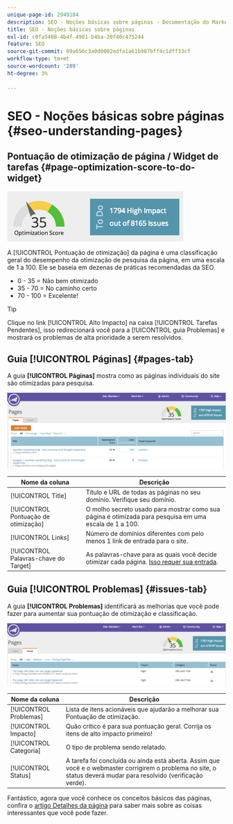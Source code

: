```yaml
---
unique-page-id: 2949184
description: SEO - Noções básicas sobre páginas - Documentação do Marketo - Documentação do produto
title: SEO - Noções básicas sobre páginas
exl-id: c0fa5408-4b4f-4981-b4ba-20f40c475244
feature: SEO
source-git-commit: 09a656c3a0d0002edfa1a61b987bff4c1dff33cf
workflow-type: tm+mt
source-wordcount: '289'
ht-degree: 3%

---
```


# SEO - Noções básicas sobre páginas {#seo-understanding-pages}

## Pontuação de otimização de página / Widget de tarefas {#page-optimization-score-to-do-widget}

![](assets/image2014-9-17-21-3a52-3a3.png)

A [!UICONTROL Pontuação de otimização] da página é uma classificação geral do desempenho da otimização de pesquisa da página, em uma escala de 1 a 100. Ele se baseia em dezenas de práticas recomendadas da SEO.

* 0 - 35 = Não bem otimizado
* 35 - 70 = No caminho certo
* 70 - 100 = Excelente!

>[!TIP]
>
>Clique no link [!UICONTROL Alto Impacto] na caixa [!UICONTROL Tarefas Pendentes], isso redirecionará você para a [!UICONTROL guia Problemas] e mostrará os problemas de alta prioridade a serem resolvidos.

## Guia [!UICONTROL Páginas] {#pages-tab}

A guia **[!UICONTROL Páginas]** mostra como as páginas individuais do site são otimizadas para pesquisa.

![](assets/image2014-9-17-21-3a52-3a41.png)

| Nome da coluna | Descrição |
|---|---|
| [!UICONTROL Title] | Título e URL de todas as páginas no seu domínio. Verifique seu domínio. |
| [!UICONTROL Pontuação de otimização] | O molho secreto usado para mostrar como sua página é otimizada para pesquisa em uma escala de 1 a 100. |
| [!UICONTROL Links] | Número de domínios diferentes com pelo menos 1 link de entrada para o site. |
| [!UICONTROL Palavras-chave do Target] | As palavras-chave para as quais você decide otimizar cada página. [Isso requer sua entrada](/help/marketo/product-docs/additional-apps/seo/pages/seo-using-the-page-detail-drill-down.md). |

## Guia [!UICONTROL Problemas] {#issues-tab}

A guia **[!UICONTROL Problemas]** identificará as melhorias que você pode fazer para aumentar sua pontuação de otimização e classificação.

![](assets/image2014-9-17-21-3a53-3a15.png)

| Nome da coluna | Descrição |
|---|---|
| [!UICONTROL Problemas] | Lista de itens acionáveis que ajudarão a melhorar sua Pontuação de otimização. |
| [!UICONTROL Impacto] | Quão crítico é para sua pontuação geral. Corrija os itens de alto impacto primeiro! |
| [!UICONTROL Categoria] | O tipo de problema sendo relatado. |
| [!UICONTROL Status] | A tarefa foi concluída ou ainda está aberta. Assim que você e o webmaster corrigirem o problema no site, o status deverá mudar para resolvido (verificação verde). |

Fantástico, agora que você conhece os conceitos básicos das páginas, confira o [artigo Detalhes da página](/help/marketo/product-docs/additional-apps/seo/pages/seo-using-the-page-detail-drill-down.md) para saber mais sobre as coisas interessantes que você pode fazer.
